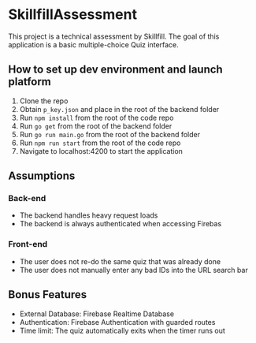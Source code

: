 # SkillfillAssessment

This project is a technical assessment by Skillfill. The goal of this application is a basic multiple-choice Quiz interface.

## How to set up dev environment and launch platform

1. Clone the repo
2. Obtain `p_key.json` and place in the root of the backend folder
3. Run `npm install` from the root of the code repo
4. Run `go get` from the root of the backend folder
5. Run `go run main.go` from the root of the backend folder
6. Run `npm run start` from the root of the code repo
7. Navigate to localhost:4200 to start the application

## Assumptions

### Back-end

- The backend handles heavy request loads
- The backend is always authenticated when accessing Firebas

### Front-end

- The user does not re-do the same quiz that was already done
- The user does not manually enter any bad IDs into the URL search bar

## Bonus Features

- External Database: Firebase Realtime Database
- Authentication: Firebase Authentication with guarded routes
- Time limit: The quiz automatically exits when the timer runs out
